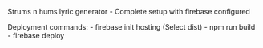 Strums n hums lyric generator - Complete setup with firebase configured

Deployment commands:
     - firebase init hosting (Select dist)
     - npm run build
     - firebase deploy
